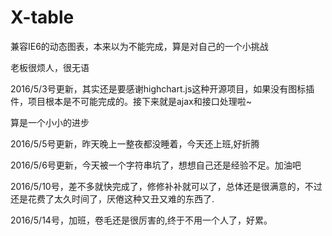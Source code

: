 # X-table

兼容IE6的动态图表，本来以为不能完成，算是对自己的一个小挑战

老板很烦人，很无语


2016/5/3号更新，其实还是要感谢highchart.js这种开源项目，如果没有图标插件，项目根本是不可能完成的。接下来就是ajax和接口处理啦~

算是一个小小的进步

2016/5/5号更新，昨天晚上一整夜都没睡着，今天还上班,好折腾

2016/5/6号更新，今天被一个字符串坑了，想想自己还是经验不足。加油吧

2016/5/10号，差不多就快完成了，修修补补就可以了，总体还是很满意的，不过还是花费了太久时间了，厌倦这种又丑又难的东西了.

2016/5/14号，加班，卷毛还是很厉害的,终于不用一个人了，好累。